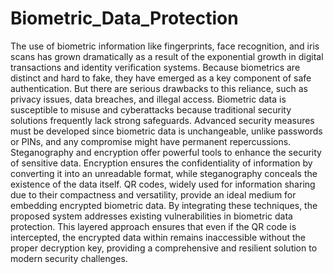 # Biometric_Data_Protection
The use of biometric information like fingerprints, face recognition, and iris scans has grown
dramatically as a result of the exponential growth in digital transactions and identity verification
systems. Because biometrics are distinct and hard to fake, they have emerged as a key component
of safe authentication. But there are serious drawbacks to this reliance, such as privacy issues,
data breaches, and illegal access. Biometric data is susceptible to misuse and cyberattacks because
traditional security solutions frequently lack strong safeguards. Advanced security measures must
be developed since biometric data is unchangeable, unlike passwords or PINs, and any compromise
might have permanent repercussions.
Steganography and encryption offer powerful tools to enhance the security of sensitive data.
Encryption ensures the confidentiality of information by converting it into an unreadable format, while
steganography conceals the existence of the data itself. QR codes, widely used for information sharing
due to their compactness and versatility, provide an ideal medium for embedding encrypted biometric
data. By integrating these techniques, the proposed system addresses existing vulnerabilities in
biometric data protection. This layered approach ensures that even if the QR code is intercepted,
the encrypted data within remains inaccessible without the proper decryption key, providing a
comprehensive and resilient solution to modern security challenges.
